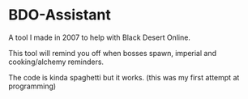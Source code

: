 # BDO-Assistant
A tool I made in 2007 to help with Black Desert Online.

This tool will remind you off when bosses spawn, imperial and cooking/alchemy reminders.

The code is kinda spaghetti but it works.
(this was my first attempt at programming)
